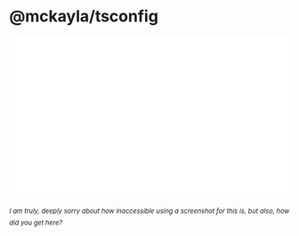 # @mckayla/tsconfig

![basic configuration example](tsconfig.json.svg)

<sub><em>I am truly, deeply sorry about how inaccessible using a screenshot for this is,
but also, how did you get here?</em></sub>
